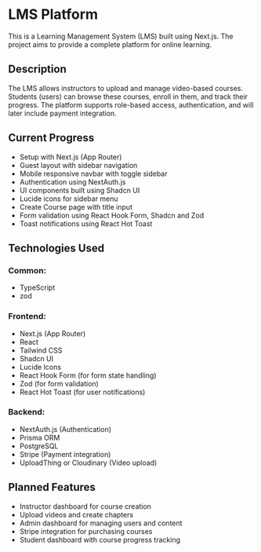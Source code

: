 # LMS Platform

This is a Learning Management System (LMS) built using Next.js. The project aims to provide a complete platform for online learning.

## Description

The LMS allows instructors to upload and manage video-based courses. Students (users) can browse these courses, enroll in them, and track their progress. The platform supports role-based access, authentication, and will later include payment integration.

## Current Progress

- Setup with Next.js (App Router)
- Guest layout with sidebar navigation
- Mobile responsive navbar with toggle sidebar
- Authentication using NextAuth.js
- UI components built using Shadcn UI
- Lucide icons for sidebar menu
- Create Course page with title input
- Form validation using React Hook Form, Shadcn and Zod
- Toast notifications using React Hot Toast

## Technologies Used

### Common:
- TypeScript
- zod

### Frontend:
- Next.js (App Router)
- React
- Tailwind CSS
- Shadcn UI
- Lucide Icons
- React Hook Form (for form state handling)
- Zod (for form validation)
- React Hot Toast (for user notifications)

### Backend:
- NextAuth.js (Authentication)
- Prisma ORM
- PostgreSQL
- Stripe (Payment integration)
- UploadThing or Cloudinary (Video upload)

## Planned Features

- Instructor dashboard for course creation
- Upload videos and create chapters
- Admin dashboard for managing users and content
- Stripe integration for purchasing courses
- Student dashboard with course progress tracking
